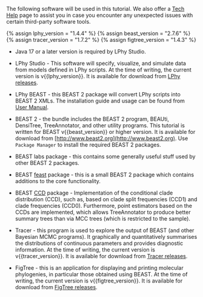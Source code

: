 
The following software will be used in this tutorial. 
We also offer a [Tech Help](../tech-help) page to assist you 
in case you encounter any unexpected issues with certain third-party software tools.

{% assign lphy_version = "1.4.4" %}
{% assign beast_version = "2.7.6" %}
{% assign tracer_version = "1.7.2" %}
{% assign figtree_version = "1.4.3" %}

* Java 17 or a later version is required by LPhy Studio.

* LPhy Studio - This software will specify, visualize, and simulate data from models 
  defined in LPhy scripts.
  At the time of writing, the current version is v{{lphy_version}}. 
  It is available for download from [LPhy releases](https://github.com/LinguaPhylo/linguaPhylo/releases).

* LPhy BEAST - this BEAST 2 package will convert LPhy scripts into BEAST 2 XMLs.
  The installation guide and usage can be found from [User Manual](https://linguaphylo.github.io/setup/).

* BEAST 2 - the bundle includes the BEAST 2 program, BEAUti, DensiTree, TreeAnnotator, 
  and other utility programs. 
  This tutorial is written for BEAST v{{beast_version}} or higher version. 
  It is available for download from [http://www.beast2.org](http://www.beast2.org).
  Use `Package Manager` to install the required BEAST 2 packages.

* BEAST labs package - this contains some generally useful stuff used by other BEAST 2 packages.

* BEAST [feast](https://github.com/tgvaughan/feast) package - this is a small BEAST 2 package 
  which contains additions to the core functionality. 
  
* BEAST [CCD](https://github.com/CompEvol/CCD) package - Implementation of the conditional clade distribution (CCD), 
  such as, based on clade split frequencies (CCD1) and clade frequencies (CCD0). 
  Furthermore, point estimators based on the CCDs are implemented, 
  which allows TreeAnnotator to produce better summary trees than via MCC trees (which is restricted to the sample).

* Tracer - this program is used to explore the output of BEAST (and other Bayesian MCMC programs). 
  It graphically and quantitatively summarises the distributions of continuous parameters 
  and provides diagnostic information. 
  At the time of writing, the current version is v{{tracer_version}}. 
  It is available for download from [Tracer releases](https://github.com/beast-dev/tracer/releases).

* FigTree - this is an application for displaying and printing molecular phylogenies, 
  in particular those obtained using BEAST. 
  At the time of writing, the current version is v{{figtree_version}}. 
  It is available for download from [FigTree releases](https://github.com/rambaut/figtree/releases).
  